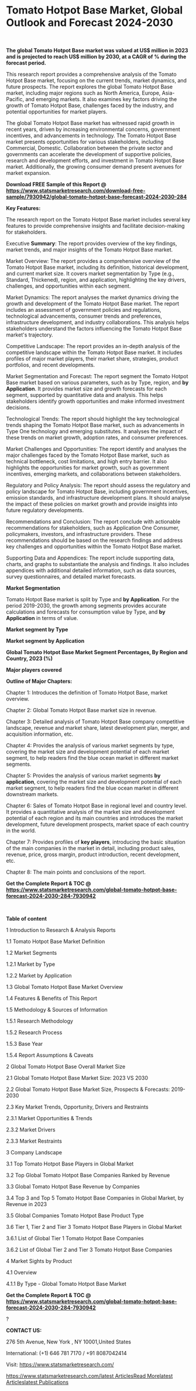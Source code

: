 <h1>Tomato Hotpot Base Market, Global Outlook and Forecast 2024-2030</h1><br/><p><strong>The global Tomato Hotpot Base market was valued at US$ million in 2023 and is projected to reach US$ million by 2030, at a <strong>CAGR</strong> of % during the forecast period.</strong></p>
 
 
 
 <p>This research report provides a comprehensive analysis of the Tomato Hotpot Base market, focusing on the current trends, market dynamics, and future prospects. The report explores the global Tomato Hotpot Base market, including major regions such as North America, Europe, Asia-Pacific, and emerging markets. It also examines key factors driving the growth of Tomato Hotpot Base, challenges faced by the industry, and potential opportunities for market players.</p>
 
 
 
 <p>The global Tomato Hotpot Base market has witnessed rapid growth in recent years, driven by increasing environmental concerns, government incentives, and advancements in technology. The Tomato Hotpot Base market presents opportunities for various stakeholders, including Commercial, Domestic. Collaboration between the private sector and governments can accelerate the development of supportive policies, research and development efforts, and investment in Tomato Hotpot Base market. Additionally, the growing consumer demand present avenues for market expansion.</p>
 
 
 
 <p><strong>Download FREE Sample of this Report @ <a href="https://www.statsmarketresearch.com/download-free-sample/7930942/global-tomato-hotpot-base-forecast-2024-2030-284">https://www.statsmarketresearch.com/download-free-sample/7930942/global-tomato-hotpot-base-forecast-2024-2030-284</a></strong></p>
 
 
 
 <p><strong>Key Features:</strong></p>
 
 
 
 <p>The research report on the Tomato Hotpot Base market includes several key features to provide comprehensive insights and facilitate decision-making for stakeholders.</p>
 
 
 
 <p>Executive <strong>Summary</strong>: The report provides overview of the key findings, market trends, and major insights of the Tomato Hotpot Base market.</p>
 
 
 
 <p>Market Overview: The report provides a comprehensive overview of the Tomato Hotpot Base market, including its definition, historical development, and current market size. It covers market segmentation by Type (e.g., Standard, Thickened), region, and application, highlighting the key drivers, challenges, and opportunities within each segment.</p>
 
 
 
 <p>Market Dynamics: The report analyses the market dynamics driving the growth and development of the Tomato Hotpot Base market. The report includes an assessment of government policies and regulations, technological advancements, consumer trends and preferences, infrastructure development, and industry collaborations. This analysis helps stakeholders understand the factors influencing the Tomato Hotpot Base market&#39;s trajectory.</p>
 
 
 
 <p>Competitive Landscape: The report provides an in-depth analysis of the competitive landscape within the Tomato Hotpot Base market. It includes profiles of major market players, their market share, strategies, product portfolios, and recent developments.</p>
 
 
 
 <p>Market Segmentation and Forecast: The report segment the Tomato Hotpot Base market based on various parameters, such as by Type, region, and <strong>by Application</strong>. It provides market size and growth forecasts for each segment, supported by quantitative data and analysis. This helps stakeholders identify growth opportunities and make informed investment decisions.</p>
 
 
 
 <p>Technological Trends: The report should highlight the key technological trends shaping the Tomato Hotpot Base market, such as advancements in Type One technology and emerging substitutes. It analyses the impact of these trends on market growth, adoption rates, and consumer preferences.</p>
 
 
 
 <p>Market Challenges and Opportunities: The report identify and analyses the major challenges faced by the Tomato Hotpot Base market, such as technical bottleneck, cost limitations, and high entry barrier. It also highlights the opportunities for market growth, such as government incentives, emerging markets, and collaborations between stakeholders.</p>
 
 
 
 <p>Regulatory and Policy Analysis: The report should assess the regulatory and policy landscape for Tomato Hotpot Base, including government incentives, emission standards, and infrastructure development plans. It should analyse the impact of these policies on market growth and provide insights into future regulatory developments.</p>
 
 
 
 <p>Recommendations and Conclusion: The report conclude with actionable recommendations for stakeholders, such as Application One Consumer, policymakers, investors, and infrastructure providers. These recommendations should be based on the research findings and address key challenges and opportunities within the Tomato Hotpot Base market.</p>
 
 
 
 <p>Supporting Data and Appendices: The report include supporting data, charts, and graphs to substantiate the analysis and findings. It also includes appendices with additional detailed information, such as data sources, survey questionnaires, and detailed market forecasts.</p>
 
 
 
 <p><strong>Market Segmentation</strong></p>
 
 
 
 <p>Tomato Hotpot Base market is split by Type and <strong>by Application</strong>. For the period 2019-2030, the growth among segments provides accurate calculations and forecasts for consumption value by Type, and <strong>by Application</strong> in terms of value.</p>
 
 
 
 <p><strong>Market <strong>segment by Type</strong></strong></p>
 
 
 
 <p><strong><strong>Market segment <strong>by Application</strong></strong></strong></p>
 
 
 
 <p><strong>Global Tomato Hotpot Base Market Segment Percentages, By Region and Country, 2023 (%)</strong></p>
 
 
 
 <p><strong><strong>Major players</strong> covered</strong></p>
 
 
 
 <p><strong>Outline of Major Chapters:</strong></p>
 
 
 
 <p>Chapter 1: Introduces the definition of Tomato Hotpot Base, market overview.</p>
 
 
 
 <p>Chapter 2: Global Tomato Hotpot Base market size in revenue.</p>
 
 
 
 <p>Chapter 3: Detailed analysis of Tomato Hotpot Base company competitive landscape, revenue and market share, latest development plan, merger, and acquisition information, etc.</p>
 
 
 
 <p>Chapter 4: Provides the analysis of various market segments by type, covering the market size and development potential of each market segment, to help readers find the blue ocean market in different market segments.</p>
 
 
 
 <p>Chapter 5: Provides the analysis of various market segments <strong>by application</strong>, covering the market size and development potential of each market segment, to help readers find the blue ocean market in different downstream markets.</p>
 
 
 
 <p>Chapter 6: Sales of Tomato Hotpot Base in regional level and country level. It provides a quantitative analysis of the market size and development potential of each region and its main countries and introduces the market development, future development prospects, market space of each country in the world.</p>
 
 
 
 <p>Chapter 7: Provides profiles of <strong>key players</strong>, introducing the basic situation of the main companies in the market in detail, including product sales, revenue, price, gross margin, product introduction, recent development, etc.</p>
 
 
 
 <p>Chapter 8: The main points and conclusions of the report.</p>
 
 
 
 <div><b>Get the Complete Report & TOC @ <a href="https://www.statsmarketresearch.com/global-tomato-hotpot-base-forecast-2024-2030-284-7930942">https://www.statsmarketresearch.com/global-tomato-hotpot-base-forecast-2024-2030-284-7930942</a></b></div>
 
 
 
 <p><br />
 
 <b>Table of content</b></p>
 
 
 
 <p>1 Introduction to Research & Analysis Reports<br />
 
 1.1 Tomato Hotpot Base Market Definition<br />
 
 1.2 Market Segments<br />
 
 1.2.1 Market by Type<br />
 
 1.2.2 Market by Application<br />
 
 1.3 Global Tomato Hotpot Base Market Overview<br />
 
 1.4 Features & Benefits of This Report<br />
 
 1.5 Methodology & Sources of Information<br />
 
 1.5.1 Research Methodology<br />
 
 1.5.2 Research Process<br />
 
 1.5.3 Base Year<br />
 
 1.5.4 Report Assumptions & Caveats<br />
 
 2 Global Tomato Hotpot Base Overall Market Size<br />
 
 2.1 Global Tomato Hotpot Base Market Size: 2023 VS 2030<br />
 
 2.2 Global Tomato Hotpot Base Market Size, Prospects & Forecasts: 2019-2030<br />
 
 2.3 Key Market Trends, Opportunity, Drivers and Restraints<br />
 
 2.3.1 Market Opportunities & Trends<br />
 
 2.3.2 Market Drivers<br />
 
 2.3.3 Market Restraints<br />
 
 3 Company Landscape<br />
 
 3.1 Top Tomato Hotpot Base Players in Global Market<br />
 
 3.2 Top Global Tomato Hotpot Base Companies Ranked by Revenue<br />
 
 3.3 Global Tomato Hotpot Base Revenue by Companies<br />
 
 3.4 Top 3 and Top 5 Tomato Hotpot Base Companies in Global Market, by Revenue in 2023<br />
 
 3.5 Global Companies Tomato Hotpot Base Product Type<br />
 
 3.6 Tier 1, Tier 2 and Tier 3 Tomato Hotpot Base Players in Global Market<br />
 
 3.6.1 List of Global Tier 1 Tomato Hotpot Base Companies<br />
 
 3.6.2 List of Global Tier 2 and Tier 3 Tomato Hotpot Base Companies<br />
 
 4 Market Sights by Product<br />
 
 4.1 Overview<br />
 
 4.1.1 By Type - Global Tomato Hotpot Base Market</p>
 
 
 
 <div><b>Get the Complete Report & TOC @ <a href="https://www.statsmarketresearch.com/global-tomato-hotpot-base-forecast-2024-2030-284-7930942">https://www.statsmarketresearch.com/global-tomato-hotpot-base-forecast-2024-2030-284-7930942</a></b></div>
 
 
 
 <p>? </p>
 
 
 
 <p><b>CONTACT US:</b><br />
 
 276 5th Avenue, New York , NY 10001,United States<br />
 
 International: (+1) 646 781 7170 / +91 8087042414<br />
 
 Visit: <a href="https://www.statsmarketresearch.com/">https://www.statsmarketresearch.com/</a><br />
 
 <a href="https://gyeongbokgung.com">https://www.statsmarketresearch.com/</a><a href="https://hallyeomaritime.com">latest Articles</a><a href="https://jingwansa.com">Read More</a><a href="https://nguoiviet.jp/">latest Articles</a><a href="https://www.intelmarketresearch.com/">latest Publications</a></p>